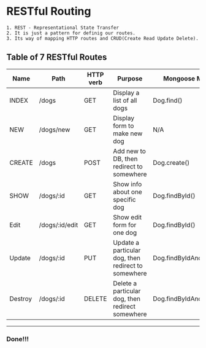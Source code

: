 # RESTful Routing

	1. REST - Representational State Transfer
	2. It is just a pattern for definig our routes. 
	3. Its way of mapping HTTP routes and CRUD(Create Read Update Delete).

## Table of 7 RESTful Routes


| Name | Path  | HTTP verb  | Purpose  | Mongoose Method  |
|---|---|---|---|---|
| INDEX  | /dogs  | GET  | Display a list of all dogs  | Dog.find()  |
|  NEW | /dogs/new  |  GET | Display form to make new dog    | N/A  |
|  CREATE | /dogs  | POST  | Add new to DB, then redirect to somewhere	  | Dog.create()  |
|  SHOW |  /dogs/:id | GET  |  Show info about one specific dog  	  |  Dog.findById() |
| Edit  | /dogs/:id/edit  | GET  |   Show edit form for one dog 	  | Dog.findById()   |
| Update  | /dogs/:id  | PUT  | Update a particular dog, then redirect to somewhere  | Dog.findByIdAndUpdate()  |
| Destroy  | /dogs/:id  | DELETE  | Delete a particular dog, then redirect somewhere	  |  Dog.findByIdAndRemove() |

<hr>

### Done!!!
